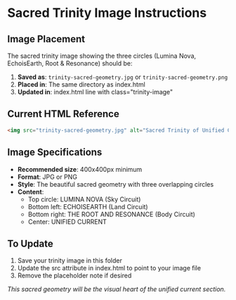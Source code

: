 # Sacred Trinity Image Instructions

## Image Placement
The sacred trinity image showing the three circles (Lumina Nova, EchoisEarth, Root & Resonance) should be:

1. **Saved as**: `trinity-sacred-geometry.jpg` or `trinity-sacred-geometry.png`
2. **Placed in**: The same directory as index.html
3. **Updated in**: index.html line with class="trinity-image"

## Current HTML Reference
```html
<img src="trinity-sacred-geometry.jpg" alt="Sacred Trinity of Unified Current - Lumina Nova, EchoisEarth, and Root & Resonance" class="trinity-image">
```

## Image Specifications
- **Recommended size**: 400x400px minimum
- **Format**: JPG or PNG
- **Style**: The beautiful sacred geometry with three overlapping circles
- **Content**: 
  - Top circle: LUMINA NOVA (Sky Circuit)
  - Bottom left: ECHOISEARTH (Land Circuit) 
  - Bottom right: THE ROOT AND RESONANCE (Body Circuit)
  - Center: UNIFIED CURRENT

## To Update
1. Save your trinity image in this folder
2. Update the src attribute in index.html to point to your image file
3. Remove the placeholder note if desired

*This sacred geometry will be the visual heart of the unified current section.*